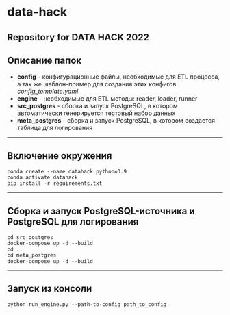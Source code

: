# data-hack
Repository for DATA HACK 2022
---
## Описание папок
- **config** - конфигурационные файлы, необходимые для ETL процесса, а так же шаблон-пример для создания этих конфигов _config_template.yaml_
- **engine** - необходимые для ETL методы: reader, loader, runner
- **src_postgres** - сборка и запуск PostgreSQL, в котором автоматически генерируется тестовый набор данных
- **meta_postgres** - сборка и запуск PostgreSQL, в котором создается таблица для логирования
---
## Включение окружения
```shell
conda create --name datahack python=3.9
conda activate datahack
pip install -r requirements.txt
```
---
## Сборка и запуск PostgreSQL-источника и PostgreSQL для логирования

```shell
cd src_postgres
docker-compose up -d --build
cd ..
cd meta_postgres
docker-compose up -d --build
```

---
## Запуск из консоли

`python run_engine.py --path-to-config path_to_config`
